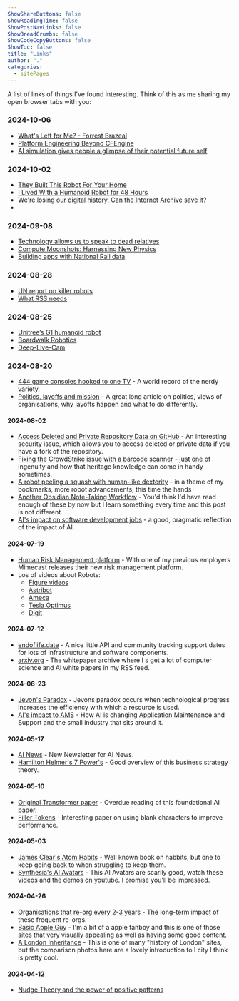 ```yaml
---
ShowShareButtons: false
ShowReadingTime: false
ShowPostNavLinks: false
ShowBreadCrumbs: false
ShowCodeCopyButtons: false
ShowToc: false
title: "Links"
author: "."
categories:
  - sitePages
---
```


A list of links of things I've found interesting. Think of this as me sharing my open browser tabs with you:

### 2024-10-06
* [What's Left for Me? - Forrest Brazeal](https://www.youtube.com/watch?v=hrfEUZ0UvRo)
* [Platform Engineering Beyond CFEngine](https://skamille.medium.com/platform-engineering-beyond-cfengine-daa9268c9c5b)
* [AI simulation gives people a glimpse of their potential future self](https://news.mit.edu/2024/ai-simulation-gives-people-glimpse-potential-future-self-1001) 

### 2024-10-02
* [They Built This Robot For Your Home](https://youtube.com/watch?v=2ccPTpDq05A)
* [I Lived With a Humanoid Robot for 48 Hours](https://youtube.com/watch?v=Sb6LMPXRdVc)
* [We're losing our digital history. Can the Internet Archive save it?](https://www.bbc.com/future/article/20240912-the-archivists-battling-to-save-the-internet)
* 


### 2024-09-08
* [Technology allows us to speak to dead relatives](https://web.archive.org/web/20240812155216/https://www.technologyreview.com/2022/10/18/1061320/digital-clones-of-dead-people/)
* [Compute Moonshots: Harnessing New Physics](https://www.mackenziemorehead.com/compute-moonshots/)
* [Building apps with National Rail data](https://medium.com/@benjaminmaynard/building-cool-apps-with-national-rail-data-via-the-departureboard-io-rest-api-33b9576566be) 

### 2024-08-28
* [UN report on killer robots](https://www.hrw.org/news/2024/08/26/killer-robots-new-un-report-urges-treaty-2026)
* [What RSS needs](https://www.mnot.net/blog/2024/08/25/feeds)

### 2024-08-25
* [Unitree’s G1 humanoid robot](https://youtube.com/@unitreerobotics)
* [Boardwalk Robotics](https://spectrum.ieee.org/boardwalk-robotics-alex-humanoid)
* [Deep-Live-Cam](https://github.com/hacksider/Deep-Live-Cam)

### 2024-08-20
* [444 game consoles hooked to one TV](https://arstechnica.com/gaming/2024/08/how-to-hook-a-record-setting-444-game-consoles-to-a-single-tv/) - A world record of the nerdy variety.
* [Politics, layoffs and mission](https://cutlefish.substack.com/p/tbm-307-the-p-word-legitimacy-and) - A great long article on politics, views of organisations, why layoffs happen and what to do differently. 

#### 2024-08-02
* [Access Deleted and Private Repository Data on GitHub](https://trufflesecurity.com/blog/anyone-can-access-deleted-and-private-repo-data-github) - An interesting security issue, which allows you to access deleted or private data if you have a fork of the repository.
* [Fixing the CrowdStrike issue with a barcode scanner](https://www.theregister.com/2024/07/25/crowdstrike_remediation_with_barcode_scanner/) - just one of ingenuity and how that heritage knowledge can come in handy sometimes.
* [A robot peeling a squash with human-like dexterity](https://www.newscientist.com/article/2440687-watch-a-robot-peel-a-squash-with-human-like-dexterity/) - in a theme of my bookmarks, more robot advancements, this time the hands
* [Another Obsidian Note-Taking Workflow](https://www.ssp.sh/blog/obsidian-note-taking-workflow/) - You'd think I'd have read enough of these by now but I learn something every time and this post is not different.
* [AI's impact on software development jobs](https://www.builder.io/blog/ai-jobs-truth) - a good, pragmatic reflection of the impact of AI.

#### 2024-07-19
* [Human Risk Management platform](https://www.mimecast.com/resources/press-releases/mimecast-hrm-platform/) - With one of my previous employers Mimecast releases their new risk management platform.
* Los of videos about Robots:
    * [Figure videos](https://www.youtube.com/@figureai)
    * [Astribot](https://www.youtube.com/watch?v=E2ATOhL4ewg)
    * [Ameca](https://www.youtube.com/watch?v=xD7hAbBJst8)
    * [Tesla Optimus](https://www.youtube.com/watch?v=OtpCyjQDW0w)
    * [Digit](https://www.youtube.com/@AgilityRobotics)

#### 2024-07-12
* [endoflife.date](https://endoflife.date/) - A nice little API and community tracking support dates for lots of infrastructure and software components.
* [arxiv.org](https://arxiv.org/) - The whitepaper archive where I s get a lot of computer science and AI white papers in my RSS feed.

#### 2024-06-23
* [Jevon's Paradox](https://www.linkedin.com/posts/activity-7208409055927635968-pQb2) - Jevons paradox occurs when technological progress increases the efficiency with which a resource is used.
* [AI's impact to AMS](https://www.unisys.com/blog-post/cis/how-advanced-ai-strategies-can-transform-application-maintenance-and-support/) - How AI is changing Application Maintenance and Support and the small industry that sits around it.


#### 2024-05-17
* [AI News](https://buttondown.email/ainews/archive/) - New Newsletter for AI News.
* [Hamilton Helmer's 7 Power's](https://tyastunggal.com/p/7-powers-the-foundations-of-business) - Good overview of this business strategy theory.

#### 2024-05-10
* [Original Transformer paper](https://arxiv.org/pdf/1706.03762) - Overdue reading of this foundational AI paper.
* [Filler Tokens](https://arxiv.org/pdf/2404.15758) - Interesting paper on using blank characters to improve performance.

#### 2024-05-03
* [James Clear's Atom Habits](https://jamesclear.com/atomic-habits) - Well known book on habbits, but one to keep going back to when struggling to keep them.
* [Synthesia's AI Avatars](https://www.synthesia.io/avatars) - This AI Avatars are scarily good, watch these videos and the demos on youtube. I promise you'll be impressed.

#### 2024-04-26
* [Organisations that re-org every 2-3 years](https://www.forbes.com/sites/forbesbusinesscouncil/2021/07/29/the-curse-of-the-reorg-stop-overhauling-every-few-years-and-make-change-stick/) - The long-term impact of these frequent re-orgs.
* [Basic Apple Guy](https://basicappleguy.com/) - I'm a bit of a apple fanboy and this is one of those sites that very visually appealing as well as having some good content.
* [A London Inheritance](https://alondoninheritance.com/) - This is one of many "history of London" sites, but the comparison photos here are a lovely introduction to I city I think is pretty cool.


#### 2024-04-12
* [Nudge Theory and the power of positive patterns](https://www.rubensprivatewealth.com/resources/2022/06/28/nudge-theory-and-the-power-of-positive-patterns)